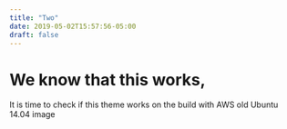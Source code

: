 ```yaml
---
title: "Two"
date: 2019-05-02T15:57:56-05:00
draft: false
---
```


# We know that this works,

It is time to check if this theme works on the build with AWS old Ubuntu 14.04 image

